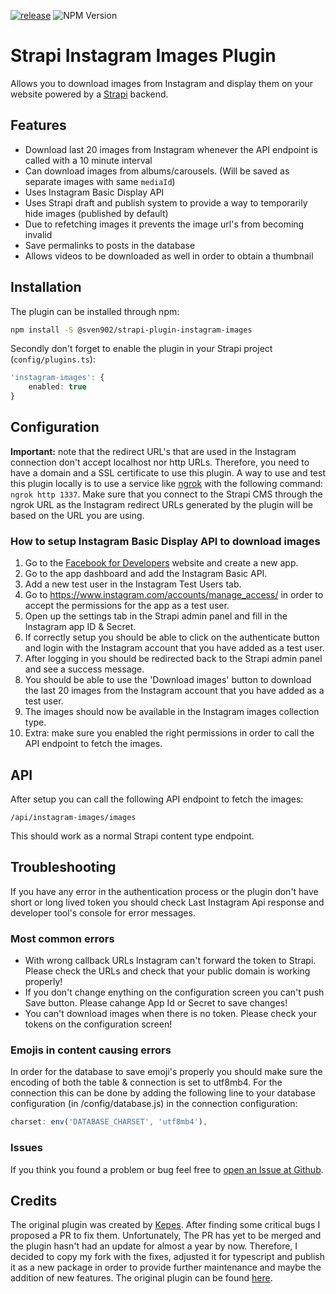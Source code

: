 [![release](https://github.com/SvenWesterlaken/strapi-plugin-instagram-images/actions/workflows/release.yml/badge.svg?branch=main)](https://github.com/SvenWesterlaken/strapi-plugin-instagram-images/actions/workflows/release.yml)
![NPM Version](https://img.shields.io/npm/v/%40sven902%2Fstrapi-plugin-instagram-images)


# Strapi Instagram Images Plugin
Allows you to download images from Instagram and display them on your website powered by a [Strapi](https://strapi.io/) backend.

## Features
- Download last 20 images from Instagram whenever the API endpoint is called with a 10 minute interval
- Can download images from albums/carousels. (Will be saved as separate images with same `mediaId`)
- Uses Instagram Basic Display API
- Uses Strapi draft and publish system to provide a way to temporarily hide images (published by default)
- Due to refetching images it prevents the image url's from becoming invalid
- Save permalinks to posts in the database
- Allows videos to be downloaded as well in order to obtain a thumbnail

## Installation

The plugin can be installed through npm:
  
```bash
npm install -S @sven902/strapi-plugin-instagram-images
```

Secondly don't forget to enable the plugin in your Strapi project (`config/plugins.ts`):

```ts
'instagram-images': {
    enabled: true
}
```

## Configuration
**Important:** note that the redirect URL's that are used in the Instagram connection don't accept localhost nor http URLs. Therefore, you need to have a domain and a SSL certificate to use this plugin. A way to use and test this plugin locally is to use a service like [ngrok](https://ngrok.com/) with the following command: `ngrok http 1337`. Make sure that you connect to the Strapi CMS through the ngrok URL as the Instagram redirect URLs generated by the plugin will be based on the URL you are using.

### How to setup Instagram Basic Display API to download images

1. Go to the [Facebook for Developers](https://developers.facebook.com/) website and create a new app.
2. Go to the app dashboard and add the Instagram Basic API.
3. Add a new test user in the Instagram Test Users tab.
4. Go to https://www.instagram.com/accounts/manage_access/ in order to accept the permissions for the app as a test user.
5. Open up the settings tab in the Strapi admin panel and fill in the Instagram app ID & Secret.
6. If correctly setup you should be able to click on the authenticate button and login with the Instagram account that you have added as a test user.
7. After logging in you should be redirected back to the Strapi admin panel and see a success message.
8. You should be able to use the 'Download images' button to download the last 20 images from the Instagram account that you have added as a test user.
9. The images should now be available in the Instagram images collection type.
10. Extra: make sure you enabled the right permissions in order to call the API endpoint to fetch the images.

## API

After setup you can call the following API endpoint to fetch the images:

```
/api/instagram-images/images
```

This should work as a normal Strapi content type endpoint.

## Troubleshooting
If you have any error in the authentication process or the plugin don't have short or long lived token you should check Last Instagram Api response and developer tool's console for error messages.

### Most common errors
- With wrong callback URLs Instagram can't forward the token to Strapi. Please check the URLs and check that your public domain is working properly!
- If you don't change enything on the configuration screen you can't push Save button. Please cahange App Id or Secret to save changes!
- You can't download images when there is no token. Please check your tokens on the configuration screen!

### Emojis in content causing errors
In order for the database to save emoji's properly you should make sure the encoding of both the table & connection is set to utf8mb4. For the connection this can be done by adding the following line to your database configuration (in /config/database.js) in the connection configuration:

```ts
charset: env('DATABASE_CHARSET', 'utf8mb4'),
```

### Issues
If you think you found a problem or bug feel free to [open an Issue at Github](https://github.com/SvenWesterlaken/strapi-plugin-instagram-images/issues).

## Credits

The original plugin was created by [Kepes](https://github.com/kepes). After finding some critical bugs I proposed a PR to fix them. Unfortunately, The PR has yet to be merged and the plugin hasn't had an update for almost a year by now. Therefore, I decided to copy my fork with the fixes, adjusted it for typescript and publish it as a new package in order to provide further maintenance and maybe the addition of new features. The original plugin can be found [here](https://github.com/webvibe-io/strapi-plugin-instagram).
